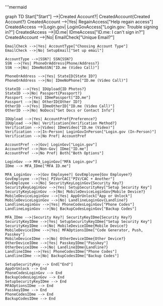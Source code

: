 '''mermaid

graph TD
    Start["Start"] -->|Created Account?| CreatedAccount{Created Account?}
    CreatedAccount -->|Yes| RegainAccess["Help regain access"]
    CreatedAccess -->|Login.gov| LoginGovAccess["Login.gov: Trouble signing in?"]
    CreatedAccess -->|ID.me| IDmeAccess["ID.me: I can't sign in?"]
    CreatedAccount -->|No| EmailCheck["Unique Email?"]
    
    EmailCheck -->|Yes| AccountType["Choosing Account Type"]
    EmailCheck -->|No| SetupEmail["Set up email"]

    AccountType -->|SSN?| SSN{SSN?}
    SSN -->|Yes| PhoneOrAddress{Phone/Address?}
    SSN -->|No| IDmeNoSSN["ID.me (Video Call)"]

    PhoneOrAddress -->|Yes| StateID{State ID?}
    PhoneOrAddress -->|No| IDmeNoPhone["ID.me (Video Call)"]

    StateID -->|Yes| IDUpload{ID Photos?}
    StateID -->|No| Passport{Passport?}
    Passport -->|Yes| IDmePassport["ID.me"]
    Passport -->|No| OtherID{Other ID?}
    OtherID -->|Yes| IDmeOtherID["ID.me (Video Call)"]
    OtherID -->|No| NoDocs["Get Docs or Contact Info"]

    IDUpload -->|Yes| AccountPref{Preference?}
    IDUpload -->|No| Verification{Verification Method?}
    Verification -->|Video| IDmeVideo["ID.me (Video)"]
    Verification -->|In-Person| LoginGovInPerson["Login.gov (In-Person)"]
    Verification -->|No Pref| AccountPref

    AccountPref -->|Gov| LoginGov["Login.gov"]
    AccountPref -->|Non-Gov| IDme["ID.me"]
    AccountPref -->|No Pref| Both["Both Options"]

    LoginGov --> MFA_LoginGov["MFA Login.gov"]
    IDme --> MFA_IDme["MFA ID.me"]

    MFA_LoginGov -->|Gov Employee?| GovEmployee{Gov Employee?}
    GovEmployee -->|Yes| PIVorCAC["PIV/CAC + Another"]
    GovEmployee -->|No| SecurityKeyLoginGov{Security Key?}
    SecurityKeyLoginGov -->|Yes| SetupSecurityKey["Setup Security Key"]
    SecurityKeyLoginGov -->|No| MobileDeviceLoginGov{Mobile Device?}
    MobileDeviceLoginGov -->|Yes| AppOrUnlock["App or Unlock"]
    MobileDeviceLoginGov -->|No| LandlineLoginGov{Landline?}
    LandlineLoginGov -->|Yes| PhoneCodesLoginGov["Phone Codes"]
    LandlineLoginGov -->|No| BackupCodesLoginGov["Backup Codes"]

    MFA_IDme -->|Security Key?| SecurityKeyIDme{Security Key?}
    SecurityKeyIDme -->|Yes| SetupSecurityKeyIDme["Setup Security Key"]
    SecurityKeyIDme -->|No| MobileDeviceIDme{Mobile Device?}
    MobileDeviceIDme -->|Yes| MFAOptionsIDme["Code Generator, Push, Passkey"]
    MobileDeviceIDme -->|No| OtherDeviceIDme{Other Device?}
    OtherDeviceIDme -->|Yes| PasskeyIDme["Passkey"]
    OtherDeviceIDme -->|No| LandlineIDme{Landline?}
    LandlineIDme -->|Yes| PhoneCodesIDme["Phone Codes"]
    LandlineIDme -->|No| BackupCodesIDme["Backup Codes"]

    SetupSecurityKey --> End["End"]
    AppOrUnlock --> End
    PhoneCodesLoginGov --> End
    BackupCodesLoginGov --> End
    SetupSecurityKeyIDme --> End
    MFAOptionsIDme --> End
    PasskeyIDme --> End
    PhoneCodesIDme --> End
    BackupCodesIDme --> End
